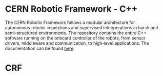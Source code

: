 # CERN Robotic Framework - C++

The CERN Robotic Framework follows a modular architecture for autonomous robotic inspections and supervised teleoperations in harsh and semi-structured environments. The repository contains the entire C++ software running on the onboard controller of the robots, from sensor drivers, middleware and communication, to high-level applications. The documentation can be found [here](https://mro-dev.web.cern.ch/ci/mro/robotics/cernroboticframework/cpproboticframework/html/).
# CRF
